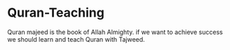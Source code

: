 # Quran-Teaching
Quran majeed is the book of Allah Almighty. if we want to achieve success we should learn and teach Quran with Tajweed.
